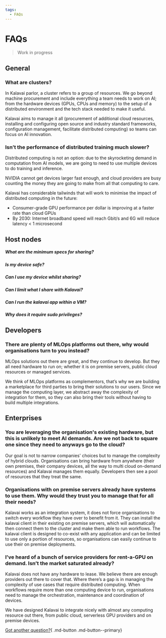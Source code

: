 ```yaml
---
tags:
  - FAQs
---
```

# FAQs

> Work in progress

## General

### What are clusters?

In Kalavai parlor, a cluster refers to a group of resources. We go beyond machine procurement and include everything a team needs to work on AI; from the hardware devices (GPUs, CPUs and memory) to the setup of a distributed environment and the tech stack needed to make it useful.

Kalavai aims to manage it all (procurement of additional cloud resources, installing and configuring open source and industry standard frameworks, configuration management, facilitate distributed computing) so teams can focus on AI innovation.


### Isn’t the performance of distributed training much slower?

Distributed computing is not an option: due to the skyrocketing demand in computation from AI models, we are going to need to use multiple devices to do training and inference. 

NVIDIA cannot get devices larger fast enough, and cloud providers are busy counting the money they are going to make from all that computing to care.

Kalavai has considerable tailwinds that will work to minimise the impact of distributed computing in the future: 
- Consumer-grade GPU performance per dollar is improving at a faster rate than cloud GPUs
- By 2030: Internet broadband speed will reach Gbit/s and 6G will reduce latency < 1 microsecond


## Host nodes

##### What are the minimum specs for sharing?

##### Is my device safe?

##### Can I use my device whilst sharing?

##### Can I limit what I share with Kalavai?

##### Can I run the kalavai app within a VM?

##### Why does it require sudo privileges?


## Developers

### There are plenty of MLOps platforms out there, why would organisations turn to you instead?

MLOps solutions out there are great, and they continue to develop. But they all need hardware to run on; whether it is on premise servers, public cloud resources or managed services. 

We think of MLOps platforms as complementors, that’s why we are building a marketplace for third parties to bring their solutions to our users. Since we manage the computing layer, we abstract away the complexity of integration for them, so they can also bring their tools without having to build multiple integrations.



## Enterprises

### You are leveraging the organisation's existing hardware, but this is unlikely to meet AI demands. Are we not back to square one since they need to anyways go to the cloud?

Our goal is not to narrow companies' choices but to manage the complexity of hybrid clouds. Organisations can bring hardware from anywhere (their own premises, their company devices, all the way to multi cloud on-demand resources) and Kalavai manages them equally. Developers then see a pool of resources that they treat the same.


### Organisations with on premise servers already have systems to use them. Why would they trust you to manage that for all their needs?

Kalavai works as an integration system, it does not force organisations to switch every workflow they have over to benefit from it. They can install the kalavai client in their existing on premise servers, which will automatically then connect them to the cluster and make them able to run workflows. The kalavai client is designed to co-exist with any application and can be limited to use only a portion of resources, so organisations can easily continue to use their on premise deployments.


### I’ve heard of a bunch of service providers for rent-a-GPU on demand. Isn’t the market saturated already?

Kalavai does not have any hardware to lease. We believe there are enough providers out there to cover that. Where there’s a gap is in managing the complexity of use cases that require distributed computing. When workflows require more than one computing device to run, organisations need to manage the orchestration, maintenance and coordination of devices.

We have designed Kalavai to integrate nicely with almost any computing resource out there, from public cloud, serverless GPU providers and on premise devices.



[Got another question?](mailto:info@kalavai.net?subject=Question){ .md-button .md-button--primary}
